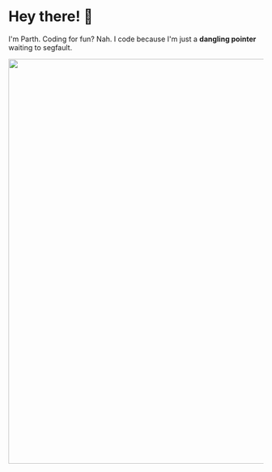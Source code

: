 # Hey there! 👋  

I'm Parth. Coding for fun? Nah. I code because I'm just a **dangling pointer** waiting to segfault.  

<img src="https://user-images.githubusercontent.com/74038190/212749447-bfb7e725-6987-49d9-ae85-2015e3e7cc41.gif" width="800">

